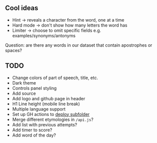## Cool ideas
* Hint -> reveals a character from the word, one at a time
* Hard mode -> don't show how many letters the word has
* Limiter -> choose to omit specific fields e.g. examples/synonyms/antonyms

Question: are there any words in our dataset that contain apostrophes or spaces?

## TODO
* Change colors of part of speech, title, etc.
* Dark theme
* Controls panel styling
* Add source
* Add logo and github page in header
* H1 Line height (mobile line break)
* Multiple language support
* Set up GH actions to [deploy subfolder](https://stackoverflow.com/questions/36782467/set-subdirectory-as-website-root-on-github-pages)
* Merge different etymologies in `/api.js`?
* Add list with previous attempts?
* Add timer to score?
* Add word of the day?
